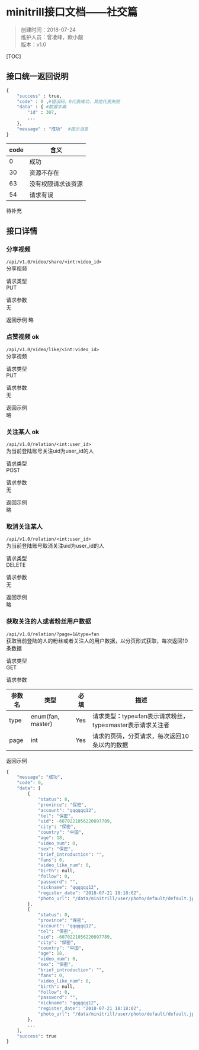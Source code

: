 # minitrill接口文档——社交篇

>创建时间：2018-07-24  
维护人员：曾凌峰，欧小靓  
版本：v1.0  

[TOC]

## 接口统一返回说明

```python
{
    "success" : true,
    "code" : 0 ,#错误码，0代表成功，其他代表失败
    "data" : { #数据字典
        "id" : 307,
        ...
    },
    "message" : "成功"  #提示消息
}
```


|code| 含义|
|----|-----|
|0   | 成功 |
|30  | 资源不存在|
|63  |没有权限请求该资源|
|54  |请求有误|  

待补充

## 接口详情

### 分享视频 

``/api/v1.0/video/share/<int:video_id>``  
分享视频

请求类型  
PUT

请求参数  
无

返回示例
略

### 点赞视频 ok

``/api/v1.0/video/like/<int:video_id>``  
分享视频

请求类型  
PUT

请求参数  
无

返回示例  
略


### 关注某人 ok

``/api/v1.0/relation/<int:user_id>``  
为当前登陆账号关注uid为user_id的人

请求类型  
POST

请求参数  
无

返回示例  
略


### 取消关注某人

``/api/v1.0/relation/<int:user_id>``  
为当前登陆账号取消关注uid为user_id的人

请求类型  
DELETE

请求参数  
无

返回示例  
略


### 获取关注的人或者粉丝用户数据

``/api/v1.0/relation/?page=1&type=fan``  
获取当前登陆的人的粉丝或者关注人的用户数据，以分页形式获取，每次返回10条数据

请求类型  
GET

请求参数

|参数名   |  类型 | 必填 | 描述|
|--------|-------|-----|------|
|type | enum(fan, master)| Yes |请求类型：type=fan表示请求粉丝，type=master表示请求关注者| 
|page | int| Yes |请求的页码，分页请求，每次返回10条以内的数据|

返回示例
```python
{
    "message": "成功",
    "code": 0,
    "data": [
        {
            "status": 0,
            "province": "保密",
            "account": "qqqqqq12",
            "tel": "保密",
            "uid": -6070221056220097789,
            "city": "保密",
            "country": "中国",
            "age": 18,
            "video_num": 0,
            "sex": "保密",
            "brief_introduction": "",
            "fans": 0,
            "video_like_num": 0,
            "birth": null,
            "follow": 0,
            "password": "",
            "nickname": "qqqqqq12",
            "register_date": "2018-07-21 18:18:02",
            "photo_url": "/data/minitrill/user/photo/default/default.jpg"
        },
        {
            "status": 0,
            "province": "保密",
            "account": "qqqqqq12",
            "tel": "保密",
            "uid": -6070221056220097789,
            "city": "保密",
            "country": "中国",
            "age": 18,
            "video_num": 0,
            "sex": "保密",
            "brief_introduction": "",
            "fans": 0,
            "video_like_num": 0,
            "birth": null,
            "follow": 0,
            "password": "",
            "nickname": "qqqqqq12",
            "register_date": "2018-07-21 18:18:02",
            "photo_url": "/data/minitrill/user/photo/default/default.jpg"
        },
        ...
    ],
    "success": true
}
```

